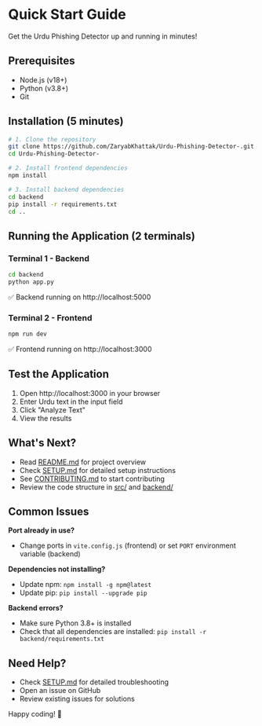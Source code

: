 # Quick Start Guide

Get the Urdu Phishing Detector up and running in minutes!

## Prerequisites

- Node.js (v18+)
- Python (v3.8+)
- Git

## Installation (5 minutes)

```bash
# 1. Clone the repository
git clone https://github.com/ZaryabKhattak/Urdu-Phishing-Detector-.git
cd Urdu-Phishing-Detector-

# 2. Install frontend dependencies
npm install

# 3. Install backend dependencies
cd backend
pip install -r requirements.txt
cd ..
```

## Running the Application (2 terminals)

### Terminal 1 - Backend
```bash
cd backend
python app.py
```
✅ Backend running on http://localhost:5000

### Terminal 2 - Frontend
```bash
npm run dev
```
✅ Frontend running on http://localhost:3000

## Test the Application

1. Open http://localhost:3000 in your browser
2. Enter Urdu text in the input field
3. Click "Analyze Text"
4. View the results

## What's Next?

- Read [README.md](README.md) for project overview
- Check [SETUP.md](SETUP.md) for detailed setup instructions
- See [CONTRIBUTING.md](CONTRIBUTING.md) to start contributing
- Review the code structure in [src/](src/) and [backend/](backend/)

## Common Issues

**Port already in use?**
- Change ports in `vite.config.js` (frontend) or set `PORT` environment variable (backend)

**Dependencies not installing?**
- Update npm: `npm install -g npm@latest`
- Update pip: `pip install --upgrade pip`

**Backend errors?**
- Make sure Python 3.8+ is installed
- Check that all dependencies are installed: `pip install -r backend/requirements.txt`

## Need Help?

- Check [SETUP.md](SETUP.md) for detailed troubleshooting
- Open an issue on GitHub
- Review existing issues for solutions

Happy coding! 🚀
